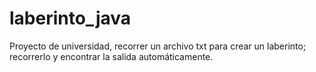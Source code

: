 # laberinto_java
Proyecto de universidad, recorrer un archivo txt para crear un laberinto; recorrerlo y encontrar la salida automáticamente.
